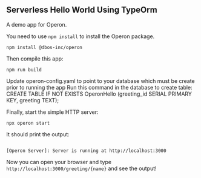 ## Serverless Hello World Using TypeOrm

A demo app for Operon.

You need to use `npm install` to install the Operon package.

```shell
npm install @dbos-inc/operon
```

Then compile this app:
```shell
npm run build
```

Update operon-config.yaml to point to your database which must
be create prior to running the app
Run this command in the database to create table:
CREATE TABLE IF NOT EXISTS OperonHello (greeting_id SERIAL PRIMARY KEY, greeting TEXT);


Finally, start the simple HTTP server:
```shell
npx operon start
```

It should print the output:
```shell

[Operon Server]: Server is running at http://localhost:3000
```

Now you can open your browser and type `http://localhost:3000/greeting/{name}` and see the output!